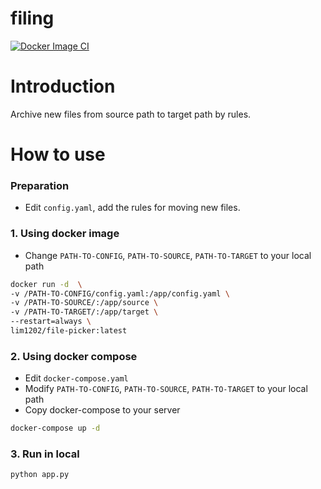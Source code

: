 # filing

[![Docker Image CI](https://github.com/lim1202/file-picker/actions/workflows/docker-image.yml/badge.svg)](https://github.com/lim1202/file-picker/actions/workflows/docker-image.yml)

# Introduction

Archive new files from source path to target path by rules.

# How to use

### Preparation

- Edit `config.yaml`, add the rules for moving new files.

### 1. Using docker image

- Change `PATH-TO-CONFIG`, `PATH-TO-SOURCE`, `PATH-TO-TARGET` to your local path

```sh
docker run -d  \
-v /PATH-TO-CONFIG/config.yaml:/app/config.yaml \
-v /PATH-TO-SOURCE/:/app/source \
-v /PATH-TO-TARGET/:/app/target \
--restart=always \
lim1202/file-picker:latest
```

### 2. Using docker compose

- Edit `docker-compose.yaml`
- Modify `PATH-TO-CONFIG`, `PATH-TO-SOURCE`, `PATH-TO-TARGET` to your local path
- Copy docker-compose to your server

```sh
docker-compose up -d
```

### 3. Run in local

```sh
python app.py
```
